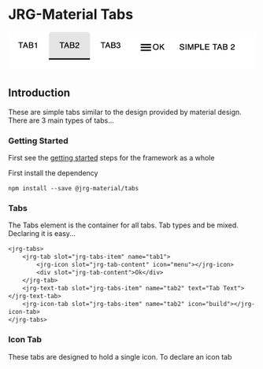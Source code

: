 # JRG-Material Tabs

<div align="center">
    <img src="./docs/imgs/tabs.png" />
</div>

## Introduction

These are simple tabs similar to the design provided by material design. There are 3 main types of tabs...

### Getting Started

First see the [getting started](../../../../README.md#gettingStarted) steps for the framework as a whole

First install the dependency

    npm install --save @jrg-material/tabs

### Tabs

The Tabs element is the container for all tabs. Tab types and be mixed. Declaring it is easy...

    <jrg-tabs>
        <jrg-tab slot="jrg-tabs-item" name="tab1">
            <jrg-icon slot="jrg-tab-content" icon="menu"></jrg-icon>
            <div slot="jrg-tab-content">Ok</div> 
        </jrg-tab>
        <jrg-text-tab slot="jrg-tabs-item" name="tab2" text="Tab Text"></jrg-text-tab>
        <jrg-icon-tab slot="jrg-tabs-item" name="tab2" icon="build"></jrg-icon-tab>
    </jrg-tabs>

### Icon Tab

These tabs are designed to hold a single icon. To declare an icon tab

